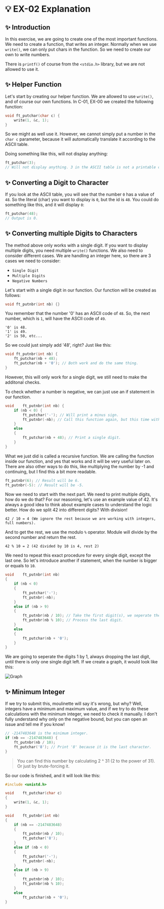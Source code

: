 # 💡 EX-02 Explanation

## ✨ Introduction

In this exercise, we are going to create one of the most important functions. We need to create a function,
that writes an integer. Normally when we use `write()`, we can only put chars in the function. So we need
to create our own to write numbers.

There is `printf()` of course from the `<stdio.h>` library, but we are not allowed to use it.

## ✨ Helper Function

Let's start by creating our helper function. We are allowed to use `write()`, and of course our own
functions. In C-01, EX-00 we created the following function:
```c
void ft_putchar(char c) {
    write(1, &c, 1);
}
```

So we might as well use it. However, we cannot simply put a number in the `char c` parameter, because it
will automatically translate it according to the ASCII table.

Doing something like this, will not display anything:
```c
ft_putchar(3);
// Will not display anything. 3 in the ASCII table is not a printable character.
```

## ✨ Converting a Digit to Character

If you look at the ASCII table, you will see that the number `0` has a value of `48`. So the literal (char)
you want to display is `0`, but the id is `48`. You could do something like this, and it will display `0`:
```c
ft_putchar(48);
// Output is 0.
```

## ✨ Converting multiple Digits to Characters

The method above only works with a single digit. If you want to display multiple digits, you need multiple
`write()` functions. We also need to consider different cases. We are handling an integer here, so there are 3 cases we need to consider:
- `Single Digit`
- `Multiple Digits`
- `Negative Numbers`

Let's start with a single digit in our function. Our function will be created as follows:
```c
void ft_putnbr(int nb) {}
```

You remember that the number '0' has an ASCII code of `48`. So, the next number, which is `1`, will have the ASCII code of `49`.
```
'0' is 48.
'1' is 49.
'2' is 50, etc...
```

So we could just simply add '48', right? Just like this:
```c
void ft_putnbr(int nb) {
    ft_putchar(nb + 48);
    ft_putchar(nb + '0'); // Both work and do the same thing.
}
```

However, this will only work for a single digit, we still need to make the additonal checks.

To check whether a number is negative, we can just use an if statement in our function.
```c
void	ft_putnbr(int nb) {
	if (nb < 0) {
		ft_putchar('-'); // Will print a minus sign.
		ft_putnbr(-nb); // Call this function again, but this time with the positive number. Minus a minus number is positive.
	}
	else
	{
		ft_putchar(nb + 48); // Print a single digit.
	}
}
```

What we just did is called a recursive function. We are calling the function inside our function, and yes that works and it will be very useful later on. There are also other ways to do this,
like multiplying the number by -1 and continuing, but I find this a bit more readable.
```c
ft_putnbr(6); // Result will be 6.
ft_putnbr(-5): // Result will be -5.
```

Now we need to start with the next part. We need to print multiple digits, how do we do that? For our reasoning, let's use an example value of 42. It's always a good idea to think about
example cases to understand the logic better. How do we split 42 into different digits? With division!
```
42 / 10 = 4 (We ignore the rest because we are working with integers, full numbers).
```

And to get the rest, we use the modulo `%` operator. Module will divide by the second number and return the rest.
```
42 % 10 = 2 (42 divided by 10 is 4, rest 2)
```

We need to repeat this exact procedure for every single digit, except the last one. So let's introduce another if statement, when the number is bigger or equals to `10`.
```c
void	ft_putnbr(int nb)
{
	if (nb < 0)
	{
		ft_putchar('-');
		ft_putnbr(-nb);
	}
	else if (nb > 9)
	{
		ft_putnbr(nb / 10); // Take the first digit(s), we seperate the last digit.
		ft_putnbr(nb % 10); // Process the last digit.
	}
	else
	{
		ft_putchar(nb + '0');
	}
}
```

We are going to seperate the digits 1 by 1, always dropping the last digit, until there is only one single digit left. If we create a graph, it would look like this:

![Graph](https://github.com/user-attachments/assets/033b29ee-94a1-4afe-9575-4df287eaf3a7)

## ✨ Minimum Integer

If we try to submit this, moulinette will say it's wrong, but why? Well, integers have a minimum and maximum value, and if we try to do these calculations with the minimum integer, we
need to check it manually. I don't fully understand why only on the negative bound, but you can open an issue and tell me if you know!
```c
// -2147483648 is the minimum integer.
if (nb == -2147483648) {
    ft_putnbr(nb / 10);
    ft_putchar('8'); // Print '8' because it is the last character.
}
```
> You can find this number by calculating 2 ^ 31 (2 to the power of 31). Or just by brute-forcing it.

So our code is finished, and it will look like this:
```c
#include <unistd.h>

void	ft_putchar(char c)
{
	write(1, &c, 1);
}

void	ft_putnbr(int nb)
{
	if (nb == -2147483648)
	{
		ft_putnbr(nb / 10);
		ft_putchar('8');
	}
	else if (nb < 0)
	{
		ft_putchar('-');
		ft_putnbr(-nb);
	}
	else if (nb > 9)
	{
		ft_putnbr(nb / 10);
		ft_putnbr(nb % 10);
	}
	else
		ft_putchar(nb + '0');
}
```
